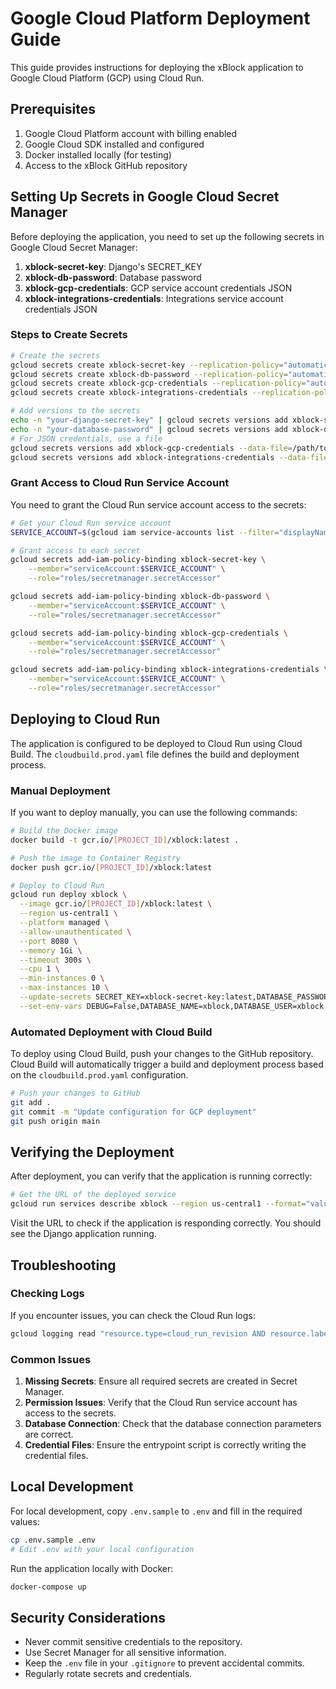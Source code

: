 # Google Cloud Platform Deployment Guide

This guide provides instructions for deploying the xBlock application to Google Cloud Platform (GCP) using Cloud Run.

## Prerequisites

1. Google Cloud Platform account with billing enabled
2. Google Cloud SDK installed and configured
3. Docker installed locally (for testing)
4. Access to the xBlock GitHub repository

## Setting Up Secrets in Google Cloud Secret Manager

Before deploying the application, you need to set up the following secrets in Google Cloud Secret Manager:

1. **xblock-secret-key**: Django's SECRET_KEY
2. **xblock-db-password**: Database password
3. **xblock-gcp-credentials**: GCP service account credentials JSON
4. **xblock-integrations-credentials**: Integrations service account credentials JSON

### Steps to Create Secrets

```bash
# Create the secrets
gcloud secrets create xblock-secret-key --replication-policy="automatic"
gcloud secrets create xblock-db-password --replication-policy="automatic"
gcloud secrets create xblock-gcp-credentials --replication-policy="automatic"
gcloud secrets create xblock-integrations-credentials --replication-policy="automatic"

# Add versions to the secrets
echo -n "your-django-secret-key" | gcloud secrets versions add xblock-secret-key --data-file=-
echo -n "your-database-password" | gcloud secrets versions add xblock-db-password --data-file=-
# For JSON credentials, use a file
gcloud secrets versions add xblock-gcp-credentials --data-file=/path/to/your/gcp-credentials.json
gcloud secrets versions add xblock-integrations-credentials --data-file=/path/to/your/integrations-credentials.json
```

### Grant Access to Cloud Run Service Account

You need to grant the Cloud Run service account access to the secrets:

```bash
# Get your Cloud Run service account
SERVICE_ACCOUNT=$(gcloud iam service-accounts list --filter="displayName:Cloud Run Service Agent" --format="value(email)")

# Grant access to each secret
gcloud secrets add-iam-policy-binding xblock-secret-key \
    --member="serviceAccount:$SERVICE_ACCOUNT" \
    --role="roles/secretmanager.secretAccessor"

gcloud secrets add-iam-policy-binding xblock-db-password \
    --member="serviceAccount:$SERVICE_ACCOUNT" \
    --role="roles/secretmanager.secretAccessor"

gcloud secrets add-iam-policy-binding xblock-gcp-credentials \
    --member="serviceAccount:$SERVICE_ACCOUNT" \
    --role="roles/secretmanager.secretAccessor"

gcloud secrets add-iam-policy-binding xblock-integrations-credentials \
    --member="serviceAccount:$SERVICE_ACCOUNT" \
    --role="roles/secretmanager.secretAccessor"
```

## Deploying to Cloud Run

The application is configured to be deployed to Cloud Run using Cloud Build. The `cloudbuild.prod.yaml` file defines the build and deployment process.

### Manual Deployment

If you want to deploy manually, you can use the following commands:

```bash
# Build the Docker image
docker build -t gcr.io/[PROJECT_ID]/xblock:latest .

# Push the image to Container Registry
docker push gcr.io/[PROJECT_ID]/xblock:latest

# Deploy to Cloud Run
gcloud run deploy xblock \
  --image gcr.io/[PROJECT_ID]/xblock:latest \
  --region us-central1 \
  --platform managed \
  --allow-unauthenticated \
  --port 8080 \
  --memory 1Gi \
  --timeout 300s \
  --cpu 1 \
  --min-instances 0 \
  --max-instances 10 \
  --update-secrets SECRET_KEY=xblock-secret-key:latest,DATABASE_PASSWORD=xblock-db-password:latest,GCP_CREDENTIALS=xblock-gcp-credentials:latest,INTEGRATIONS_CREDENTIALS=xblock-integrations-credentials:latest \
  --set-env-vars DEBUG=False,DATABASE_NAME=xblock,DATABASE_USER=xblock,DATABASE_HOST=db,DATABASE_PORT=5432,GOOGLE_APPLICATION_CREDENTIALS=/tmp/keys/gcp-credentials.json
```

### Automated Deployment with Cloud Build

To deploy using Cloud Build, push your changes to the GitHub repository. Cloud Build will automatically trigger a build and deployment process based on the `cloudbuild.prod.yaml` configuration.

```bash
# Push your changes to GitHub
git add .
git commit -m "Update configuration for GCP deployment"
git push origin main
```

## Verifying the Deployment

After deployment, you can verify that the application is running correctly:

```bash
# Get the URL of the deployed service
gcloud run services describe xblock --region us-central1 --format="value(status.url)"
```

Visit the URL to check if the application is responding correctly. You should see the Django application running.

## Troubleshooting

### Checking Logs

If you encounter issues, you can check the Cloud Run logs:

```bash
gcloud logging read "resource.type=cloud_run_revision AND resource.labels.service_name=xblock" --limit 50
```

### Common Issues

1. **Missing Secrets**: Ensure all required secrets are created in Secret Manager.
2. **Permission Issues**: Verify that the Cloud Run service account has access to the secrets.
3. **Database Connection**: Check that the database connection parameters are correct.
4. **Credential Files**: Ensure the entrypoint script is correctly writing the credential files.

## Local Development

For local development, copy `.env.sample` to `.env` and fill in the required values:

```bash
cp .env.sample .env
# Edit .env with your local configuration
```

Run the application locally with Docker:

```bash
docker-compose up
```

## Security Considerations

- Never commit sensitive credentials to the repository.
- Use Secret Manager for all sensitive information.
- Keep the `.env` file in your `.gitignore` to prevent accidental commits.
- Regularly rotate secrets and credentials.
